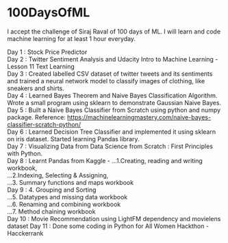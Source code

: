 # 100DaysOfML
I accept the challenge of Siraj Raval of 100 days of ML. I will learn and code machine learning for at least 1 hour everyday.

Day 1 : Stock Price Predictor <br />
Day 2 : Twitter Sentiment Analysis and Udacity Intro to Machine Learning - Lesson 11 Text Learning <br />
Day 3 : Created labelled CSV dataset of twitter tweets and its sentiments and trained a neural network model to classify images of clothing, like sneakers and shirts. <br />
Day 4 : Learned Bayes Theorem and Naive Bayes Classification Algorithm. Wrote a small program using sklearn to demonstrate Gaussian Naive Bayes. <br />
Day 5 : Built a Naive Bayes Classifier from Scratch using python and numpy package. Reference: https://machinelearningmastery.com/naive-bayes-classifier-scratch-python/ <br/>
Day 6 : Learned Decision Tree Classifier and implemented it using sklearn on iris dataset. Started learning Pandas library. <br />
Day 7 : Visualizing Data from Data Science from Scratch : First Principles with Python. <br />
Day 8 : Learnt Pandas from Kaggle - 
...1.Creating, reading and writing workbook, <br />
...2.Indexing, Selecting & Assigning, <br />
...3. Summary functions and maps workbook <br />
Day 9 : 4. Grouping and Sorting<br />
...5. Datatypes and missing data workbook<br />
...6. Renaming and combining workbook<br />
...7. Method chaining workbook<br />
Day 10 : Movie Recommendation using LightFM dependency and movielens dataset
Day 11 : Done some coding in Python for All Women Hackthon - Hacckerrank
